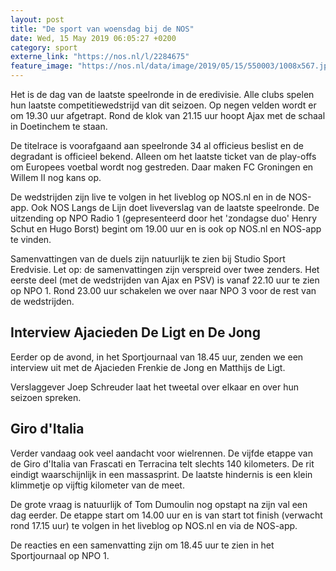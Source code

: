 ```yaml
---
layout: post
title: "De sport van woensdag bij de NOS"
date: Wed, 15 May 2019 06:05:27 +0200
category: sport
externe_link: "https://nos.nl/l/2284675"
feature_image: "https://nos.nl/data/image/2019/05/15/550003/1008x567.jpg"
---
```


<p>Het is de dag van de laatste speelronde in de eredivisie. Alle clubs spelen hun laatste competitiewedstrijd van dit seizoen. Op negen velden wordt er om 19.30 uur afgetrapt. Rond de klok van 21.15 uur hoopt Ajax met de schaal in Doetinchem te staan.</p>
<p>De titelrace is voorafgaand aan speelronde 34 al officieus beslist en de degradant is officieel bekend. Alleen om het laatste ticket van de play-offs om Europees voetbal wordt nog gestreden. Daar maken FC Groningen en Willem II nog kans op.</p>
<p>De wedstrijden zijn live te volgen in het liveblog op NOS.nl en in de NOS-app. Ook NOS Langs de Lijn doet liveverslag van de laatste speelronde. De uitzending op NPO Radio 1 (gepresenteerd door het 'zondagse duo' Henry Schut en Hugo Borst) begint om 19.00 uur en is ook op NOS.nl en NOS-app te vinden.</p>
<p>Samenvattingen van de duels zijn natuurlijk te zien bij Studio Sport Eredvisie. Let op: de samenvattingen zijn verspreid over twee zenders. Het eerste deel (met de wedstrijden van Ajax en PSV) is vanaf 22.10 uur te zien op NPO 1. Rond 23.00 uur schakelen we over naar NPO 3 voor de rest van de wedstrijden.</p>
<h2>Interview Ajacieden De Ligt en De Jong</h2>
<p>Eerder op de avond, in het Sportjournaal van 18.45 uur, zenden we een interview uit met de Ajacieden Frenkie de Jong en Matthijs de Ligt.</p>
<p>Verslaggever Joep Schreuder laat het tweetal over elkaar en over hun seizoen spreken.</p>
<h2>Giro d'Italia</h2>
<p>Verder vandaag ook veel aandacht voor wielrennen. De vijfde etappe van de Giro d'Italia van Frascati en Terracina telt slechts 140 kilometers. De rit eindigt waarschijnlijk in een massasprint. De laatste hindernis is een klein klimmetje op vijftig kilometer van de meet.</p>
<p>De grote vraag is natuurlijk of Tom Dumoulin nog opstapt na zijn val een dag eerder. De etappe start om 14.00 uur en is van start tot finish (verwacht rond 17.15 uur) te volgen in het liveblog op NOS.nl en via de NOS-app.</p>
<p>De reacties en een samenvatting zijn om 18.45 uur te zien in het Sportjournaal op NPO 1.</p>
